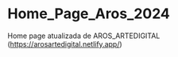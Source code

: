 # Home_Page_Aros_2024
 Home page atualizada de AROS_ARTEDIGITAL
 (https://arosartedigital.netlify.app/)
